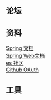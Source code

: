  ## 论坛
 
 ## 资料
 [Spring 文档](https://spring.io/guides)  
 [Spring Web文档](https://spring.io/guides/gs/serving-web-content/)  
 [es 社区](https://elasticaearch.cn/explore)  
 [Github OAuth](https://developer.github.com/apps/building-oauth-apps/creating-an-oauth-app/)
 
 
 ## 工具